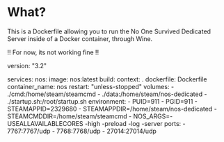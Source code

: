 # What?
This is a Dockerfile allowing you to run the No One Survived Dedicated 
Server inside of a Docker container, through Wine.

!!
For now, its not working fine
!!

version: "3.2"

services:
  nos:
    image: nos:latest
    build:
      context: .
      dockerfile: Dockerfile
    container_name: nos
    restart: "unless-stopped"
    volumes:
      - ./cmd:/home/steam/steamcmd
      - ./data:/home/steam/nos-dedicated
      - ./startup.sh:/root/startup.sh
    environment:
      - PUID=911
      - PGID=911
      - STEAMAPPID=2329680
      - STEAMAPPDIR=/home/steam/nos-dedicated
      - STEAMCMDDIR=/home/steam/steamcmd
      - NOS_ARGS=-USEALLAVAILABLECORES -high -preload -log -server
    ports:
      - 7767:7767/udp
      - 7768:7768/udp
      - 27014:27014/udp